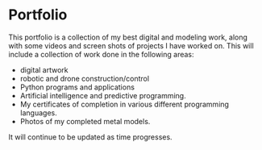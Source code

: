 # Portfolio
This portfolio is a collection of my best digital and modeling work, along with some videos and screen shots of projects I have worked on. 
This will include a collection of work done in the following areas:
- digital artwork
- robotic and drone construction/control
- Python programs and applications
- Artificial intelligence and predictive programming.
- My certificates of completion in various different programming languages. 
- Photos of my completed metal models.

It will continue to be updated as time progresses. 
